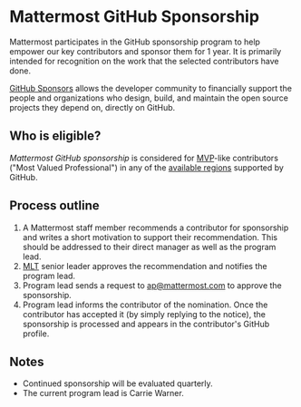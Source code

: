 # Mattermost GitHub Sponsorship

Mattermost participates in the GitHub sponsorship program to help empower our key contributors and sponsor them for 1 year. It is primarily intended for recognition on the work that the selected contributors have done.

[GitHub Sponsors](https://docs.github.com/en/github/supporting-the-open-source-community-with-github-sponsors/about-github-sponsors#about-github-sponsors) allows the developer community to financially support the people and organizations who design, build, and maintain the open source projects they depend on, directly on GitHub.

## Who is eligible?

_Mattermost GitHub sponsorship_ is considered for [MVP](https://developers.mattermost.com/contribute/mvp/)-like contributors \("Most Valued Professional"\) in any of the [available regions](https://github.com/sponsors) supported by GitHub.

## Process outline

1. A Mattermost staff member recommends a contributor for sponsorship and writes a short motivation to support their recommendation. This should be addressed to their direct manager as well as the program lead.
2. [MLT](https://handbook.mattermost.com/company/about-mattermost/list-of-terms#mlt) senior leader approves the recommendation and notifies the program lead.
3. Program lead sends a request to ap@mattermost.com to approve the sponsorship.
4. Program lead informs the contributor of the nomination. Once the contributor has accepted it \(by simply replying to the notice\), the sponsorship is processed and appears in the contributor's GitHub profile.

## Notes

* Continued sponsorship will be evaluated quarterly.
* The current program lead is Carrie Warner.

